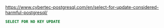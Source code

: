 https://www.cybertec-postgresql.com/en/select-for-update-considered-harmful-postgresql/

```SQL
SELECT FOR NO KEY UPDATE
```